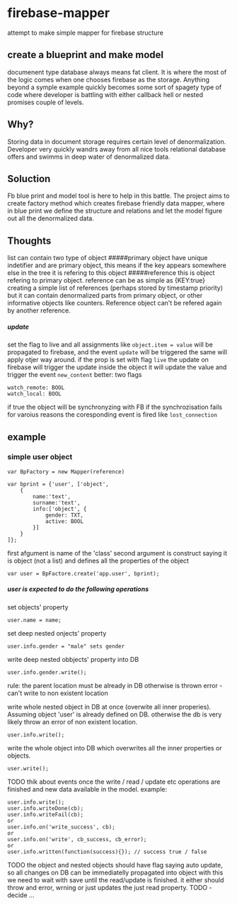 # firebase-mapper
attempt to make simple mapper for firebase structure

## create a blueprint and make model
documenent type database always means fat client. It is where the most of the logic comes when one chooses firebase as the storage. 
Anything beyond a symple example quickly becomes some sort of spagety type of code where developer is battling with either callback hell 
or nested promises couple of levels. 

## Why?
Storing data in document storage requires certain level of denormalization. Developer very quickly wandrs away from all nice tools relational database
offers and swimms in deep water of denormalized data.

## Soluction
Fb blue print and model tool is here to help in this battle.  The project aims to create factory method which creates firebase friendly data mapper, where in blue print we
define the structure and relations and let the model figure out all the denormalized data.

## Thoughts
list can contain two type of object
#####primary
object have unique indetifier and are primary object, this means if the key appears somewhere else in the tree it is refering to this object
#####reference
this is object refering to primary object. 
reference can be as simple as {KEY:true} creating a simple list of references (perhaps stored by timestamp priority)
but it can contain denormalized parts from primary object, or other informative objects like counters.
Reference object can't be refered again by another reference.

##### update
set the flag to live and all assignments like `object.item = value` will be propagated to firebase, and the event `update` will be triggered
the same will apply otjer way around. if the prop is set with flag `live` the update on firebase will trigger the update inside the object
it will update the value and trigger the event `new_content`
better:
two flags

	watch_remote: BOOL
	watch_local: BOOL

if true the object will be synchronyzing with FB
if the synchrozisation fails for varoius reasons the coresponding event is fired like `lost_connection`

## example
### simple user object

	var BpFactory = new Mapper(reference)

	var bprint = {'user', ['object', 
		{
			name:'text', 
			surname:'text', 
			info:['object', { 
				gender: TXT, 
				active: BOOL
			}]
		}
	]};

first afgument is name of the 'class'
second argument is construct saying it is object (not a list) and defines all the properties of the object

	var user = BpFactore.create('app.user', bprint);

##### user is expected to do the following operations

set objects' property

	user.name = name;


set deep nested onjects' property

	user.info.gender = "male" sets gender


write deep nested obbjects' property into DB

	user.info.gender.write();


rule: the parent location must be already in DB otherwise is thrown error - can't write to non existent location


write whole nested object in DB at once (overwite all inner properies). Assuming object 'user' is already defined on DB. otherwise the db is very likely throw an error of non existent location.

	user.info.write();


write the whole object into DB which overwrites all the inner properties or objects. 

	user.write();


TODO thik about events once the write / read / update etc operations are finished and new data available in the model.
example:
	
	user.info.write();
	user.info.writeDone(cb);
	user.info.writeFail(cb);
	or
	user.info.on('write_success', cb);
	or
	user.info.on('write', cb_success, cb_error);
	or
	user.info.written(function(success){}); // success true / false



TODO
the object and nested objects should have flag saying auto update, so all changes on DB can be immediatelly propagated into object
with this we need to wait with save until the read/update is finished.
it either should throw and error, wrning or just updates the just read property. TODO - decide
...

